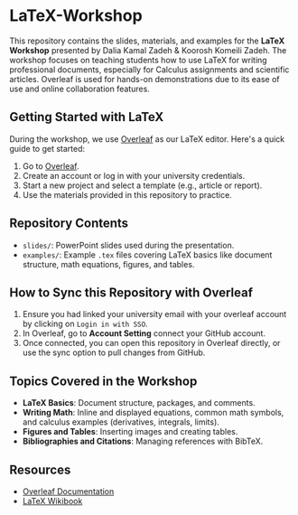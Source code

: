 # LaTeX-Workshop

This repository contains the slides, materials, and examples for the **LaTeX Workshop** presented by Dalia Kamal Zadeh & Koorosh Komeili Zadeh. The workshop focuses on teaching students how to use LaTeX for writing professional documents, especially for Calculus assignments and scientific articles. Overleaf is used for hands-on demonstrations due to its ease of use and online collaboration features.

## Getting Started with LaTeX
During the workshop, we use [Overleaf](https://www.overleaf.com) as our LaTeX editor. Here's a quick guide to get started:
1. Go to [Overleaf](https://www.overleaf.com).
2. Create an account or log in with your university credentials.
3. Start a new project and select a template (e.g., article or report).
4. Use the materials provided in this repository to practice.

## Repository Contents
- `slides/`: PowerPoint slides used during the presentation.
- `examples/`: Example `.tex` files covering LaTeX basics like document structure, math equations, figures, and tables.

## How to Sync this Repository with Overleaf
1. Ensure you had linked your university email with your overleaf account by clicking on `Login in with SSO`.
2. In Overleaf, go to **Account Setting** connect your GitHub account.
3. Once connected, you can open this repository in Overleaf directly, or use the sync option to pull changes from GitHub.

## Topics Covered in the Workshop
- **LaTeX Basics**: Document structure, packages, and comments.
- **Writing Math**: Inline and displayed equations, common math symbols, and calculus examples (derivatives, integrals, limits).
- **Figures and Tables**: Inserting images and creating tables.
- **Bibliographies and Citations**: Managing references with BibTeX.

## Resources
- [Overleaf Documentation](https://www.overleaf.com/learn)
- [LaTeX Wikibook](https://en.wikibooks.org/wiki/LaTeX)
